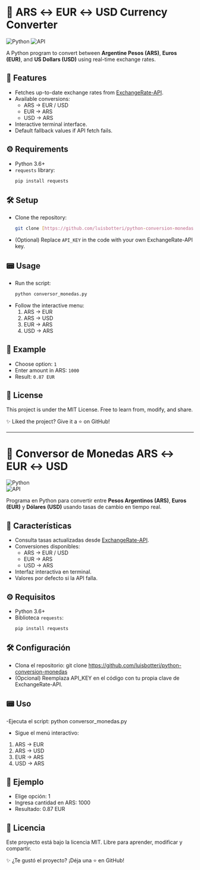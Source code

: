# 💱 ARS ↔ EUR ↔ USD Currency Converter

![Python](https://img.shields.io/badge/Python-3.x-blue?logo=python)
![API](https://img.shields.io/badge/API-ExchangeRate--API-green)

A Python program to convert between **Argentine Pesos (ARS)**, **Euros (EUR)**, and **US Dollars (USD)** using real-time exchange rates.

## 🚀 Features

* Fetches up-to-date exchange rates from [ExchangeRate-API](https://www.exchangerate-api.com/).
* Available conversions:
    * ARS → EUR / USD
    * EUR → ARS
    * USD → ARS
* Interactive terminal interface.
* Default fallback values if API fetch fails.

## ⚙️ Requirements

* Python 3.6+
* `requests` library:
    ```bash
    pip install requests
    ```

## 🛠️ Setup

* Clone the repository:
    ```bash
    git clone [https://github.com/luisbotteri/python-conversion-monedas](https://github.com/luisbotteri/python-conversion-monedas)
    ```
* (Optional) Replace `API_KEY` in the code with your own ExchangeRate-API key.

## 📟 Usage

* Run the script:
    ```bash
    python conversor_monedas.py
    ```
* Follow the interactive menu:
    1.  ARS → EUR
    2.  ARS → USD
    3.  EUR → ARS
    4.  USD → ARS

## 📜 Example

* Choose option: `1`
* Enter amount in ARS: `1000`
* Result: `0.87 EUR`

## 📄 License

This project is under the MIT License. Free to learn from, modify, and share.

✨ Liked the project? Give it a ⭐ on GitHub!
___
# 💱 Conversor de Monedas ARS ↔ EUR ↔ USD  

![Python](https://img.shields.io/badge/Python-3.x-blue?logo=python)  
![API](https://img.shields.io/badge/API-ExchangeRate--API-green)  

Programa en Python para convertir entre **Pesos Argentinos (ARS)**, **Euros (EUR)** y **Dólares (USD)** usando tasas de cambio en tiempo real.  

## 🚀 Características  
- Consulta tasas actualizadas desde [ExchangeRate-API](https://www.exchangerate-api.com/).  
- Conversiones disponibles:  
  - ARS → EUR / USD  
  - EUR → ARS  
  - USD → ARS  
- Interfaz interactiva en terminal.  
- Valores por defecto si la API falla.  

## ⚙️ Requisitos  
- Python 3.6+  
- Biblioteca `requests`:  
  ```bash
  pip install requests

## 🛠️ Configuración
- Clona el repositorio:
git clone https://github.com/luisbotteri/python-conversion-monedas
- (Opcional) Reemplaza API_KEY en el código con tu propia clave de ExchangeRate-API.

## 📟 Uso
-Ejecuta el script:
python conversor_monedas.py
- Sigue el menú interactivo:
1. ARS → EUR  
2. ARS → USD  
3. EUR → ARS  
4. USD → ARS

## 📜 Ejemplo
- Elige opción: 1
- Ingresa cantidad en ARS: 1000
- Resultado: 0.87 EUR

## 📄 Licencia
Este proyecto está bajo la licencia MIT. Libre para aprender, modificar y compartir.

✨ ¿Te gustó el proyecto? ¡Déja una ⭐ en GitHub!





